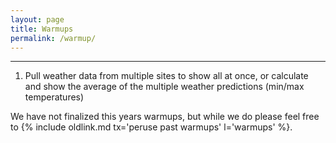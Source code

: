 ```yaml
---
layout: page
title: Warmups
permalink: /warmup/
---
```


---
1.  Pull weather data from multiple sites to show all at once, or calculate and show the average of the multiple weather predictions (min/max temperatures)

We have not finalized this years warmups, but while we do please feel free to {% include oldlink.md tx='peruse past warmups' l='warmups' %}.
